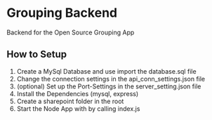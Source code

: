 # Grouping Backend
Backend for the Open Source Grouping App

## How to Setup
1. Create a MySql Database and use import the database.sql file
2. Change the connection settings in the api_conn_settings.json file
3. (optional) Set up the Port-Settings in the server_setting.json file
4. Install the Dependencies (mysql, express)
6. Create a sharepoint folder in the root
7. Start the Node App with by calling index.js
